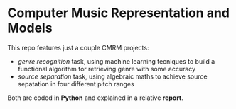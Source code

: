 # Computer Music Representation and Models

This repo features just a couple CMRM projects:
- *genre recognition* task, using machine learning tecniques to build a functional algorithm for retrieving genre with some accuracy
- *source separation* task, using algebraic maths to achieve source sepatation in four different pitch ranges

Both are coded in **Python** and explained in a relative **report**.
